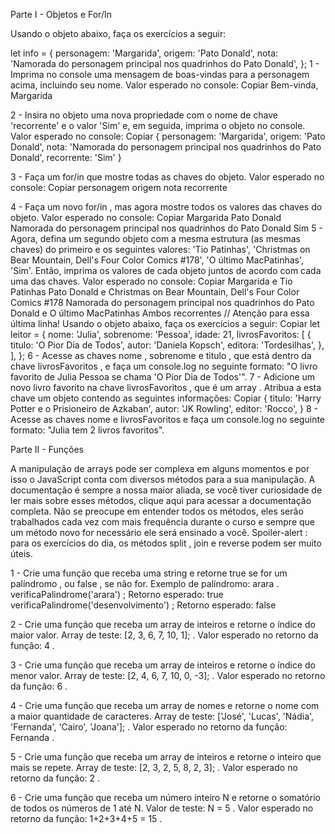 Parte I - Objetos e For/In

  Usando o objeto abaixo, faça os exercícios a seguir:

let info = {
  personagem: 'Margarida',
  origem: 'Pato Donald',
  nota: 'Namorada do personagem principal nos quadrinhos do Pato Donald',
};
1 - Imprima no console uma mensagem de boas-vindas para a personagem acima, incluindo seu nome. Valor esperado no console:
Copiar
Bem-vinda, Margarida

2 - Insira no objeto uma nova propriedade com o nome de chave 'recorrente' e o valor 'Sim' e, em seguida, imprima o objeto no console. Valor esperado no console:
Copiar
{
  personagem: 'Margarida',
  origem: 'Pato Donald',
  nota: 'Namorada do personagem principal nos quadrinhos do Pato Donald',
  recorrente: 'Sim'
}

3 - Faça um for/in que mostre todas as chaves do objeto. Valor esperado no console:
Copiar
personagem
origem
nota
recorrente

4 - Faça um novo for/in , mas agora mostre todos os valores das chaves do objeto. Valor esperado no console:
Copiar
Margarida
Pato Donald
Namorada do personagem principal nos quadrinhos do Pato Donald
Sim
5 - Agora, defina um segundo objeto com a mesma estrutura (as mesmas chaves) do primeiro e os seguintes valores: 'Tio Patinhas', 'Christmas on Bear Mountain, Dell's Four Color Comics #178', 'O último MacPatinhas', 'Sim'. Então, imprima os valores de cada objeto juntos de acordo com cada uma das chaves. Valor esperado no console:
Copiar
Margarida e Tio Patinhas
Pato Donald e Christmas on Bear Mountain, Dell's Four Color Comics #178
Namorada do personagem principal nos quadrinhos do Pato Donald e O último MacPatinhas
Ambos recorrentes // Atenção para essa última linha!
Usando o objeto abaixo, faça os exercícios a seguir:
Copiar
let leitor = {
  nome: 'Julia',
  sobrenome: 'Pessoa',
  idade: 21,
  livrosFavoritos: [
    {
      titulo: 'O Pior Dia de Todos',
      autor: 'Daniela Kopsch',
      editora: 'Tordesilhas',
    },
  ],
};
6 - Acesse as chaves nome , sobrenome e titulo , que está dentro da chave livrosFavoritos , e faça um console.log no seguinte formato: "O livro favorito de Julia Pessoa se chama 'O Pior Dia de Todos'".
7 - Adicione um novo livro favorito na chave livrosFavoritos , que é um array . Atribua a esta chave um objeto contendo as seguintes informações:
Copiar
{
  titulo: 'Harry Potter e o Prisioneiro de Azkaban',
  autor: 'JK Rowling',
  editor: 'Rocco',
}
8 - Acesse as chaves nome e livrosFavoritos e faça um console.log no seguinte formato: "Julia tem 2 livros favoritos".

Parte II - Funções

A manipulação de arrays pode ser complexa em alguns momentos e por isso o JavaScript conta com diversos métodos para a sua manipulação. A documentação é sempre a nossa maior aliada, se você tiver curiosidade de ler mais sobre esses métodos, clique aqui para acessar a documentação completa. Não se preocupe em entender todos os métodos, eles serão trabalhados cada vez com mais frequência durante o curso e sempre que um método novo for necessário ele será ensinado a você.
Spoiler-alert : para os exercícios do dia, os métodos split , join e reverse podem ser muito úteis.

1 - Crie uma função que receba uma string e retorne true se for um palíndromo , ou false , se não for.
Exemplo de palíndromo: arara .
verificaPalindrome('arara') ;
Retorno esperado: true
verificaPalindrome('desenvolvimento') ;
Retorno esperado: false

2 - Crie uma função que receba um array de inteiros e retorne o índice do maior valor.
Array de teste: [2, 3, 6, 7, 10, 1]; .
Valor esperado no retorno da função: 4 .

3 - Crie uma função que receba um array de inteiros e retorne o índice do menor valor.
Array de teste: [2, 4, 6, 7, 10, 0, -3]; .
Valor esperado no retorno da função: 6 .

4 - Crie uma função que receba um array de nomes e retorne o nome com a maior quantidade de caracteres.
Array de teste: ['José', 'Lucas', 'Nádia', 'Fernanda', 'Cairo', 'Joana']; .
Valor esperado no retorno da função: Fernanda .

5 - Crie uma função que receba um array de inteiros e retorne o inteiro que mais se repete.
Array de teste: [2, 3, 2, 5, 8, 2, 3]; .
Valor esperado no retorno da função: 2 .

6 - Crie uma função que receba um número inteiro N e retorne o somatório de todos os números de 1 até N.
Valor de teste: N = 5 .
Valor esperado no retorno da função: 1+2+3+4+5 = 15 .

